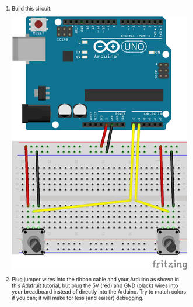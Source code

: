 1.  Build this circuit:

    ![Two potentiometers, connected to pins A0 and A1 dim=400h](two-potentiometers-fritzing.png)

2.  Plug jumper wires into the ribbon cable and your Arduino as shown in [this Adafruit tutorial](http://learn.adafruit.com/16x24-led-matrix/wiring), but plug the 5V (red) and GND (black) wires into your breadboard instead of directly into the Arduino. Try to match colors if you can; it will make for less (and eaiser) debugging.